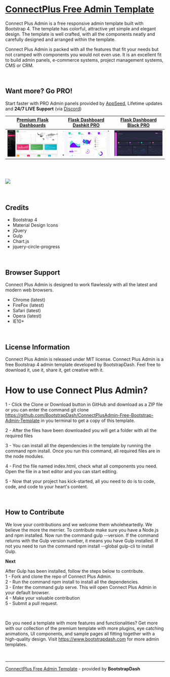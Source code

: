 # [ConnectPlus Free Admin Template](https://www.bootstrapdash.com/product/connect-plus-free/?ref=appseed)

Connect Plus Admin is a free responsive admin template built with Bootstrap 4. The template has colorful, attractive yet simple and elegant design. The template is well crafted, with all the components neatly and carefully designed and arranged within the template.

Connect Plus Admin is packed with all the features that fit your needs but not cramped with components you would not even use. It is an excellent fit to build admin panels, e-commerce systems, project management systems, CMS or CRM.

<br />

## Want more? Go PRO!

Start faster with PRO Admin panels provided by [AppSeed](https://appseed.us), Lifetime updates and **24/7 LIVE Support** (via [Discord](https://discord.gg/fZC6hup))

| [Premium Flask Dashboards](https://appseed.us/bundles/flask-admin-dashboards-pro) | [Flask Dashboard Dashkit PRO](https://appseed.us/admin-dashboards/flask-dashboard-dashkit-pro) | [Flask Dashboard Black PRO](https://appseed.us/admin-dashboards/flask-dashboard-black-pro) |
| --- | --- | --- |
| [![Premium Flask Dashboards - Provided by AppSeed.](https://raw.githubusercontent.com/app-generator/static/master/products/flask-dashboard-material-pro-screen.png)](https://appseed.us/bundles/flask-admin-dashboards-pro) | [![Flask Dashboard Dashkit PRO](https://raw.githubusercontent.com/app-generator/static/master/products/flask-dashboard-dashkit-pro-screen.png)](https://appseed.us/admin-dashboards/flask-dashboard-dashkit-pro) | [![Flask Dashboard Black PRO](https://raw.githubusercontent.com/app-generator/static/master/products/flask-dashboard-black-pro-screen.png)](https://appseed.us/admin-dashboards/flask-dashboard-black-pro)

<br />
<br />

<a href="http://www.bootstrapdash.com/demo/connect-plus-free/jquery/template/index.html?ref=appseed" target="_blank"><img src="screenshot.jpg"></a>

<br />

## Credits

- Bootstrap 4
- Material Design Icons
- jQuery
- Gulp
- Chart.js
- jquery-circle-progress

<br />

## Browser Support

Connect Plus Admin is designed to work flawlessly with all the latest and modern web browsers.

- Chrome (latest)
- FireFox (latest)
- Safari (latest)
- Opera (latest)
- IE10+

<br />

## License Information

Connect Plus Admin is released under MIT license. Connect Plus Admin is a free Bootstrap 4 admin template developed by BootstrapDash. Feel free to download it, use it, share it, get creative with it.

<h1>How to use Connect Plus Admin?</h1>


1 - Click the Clone or Download button in GitHub and download as a ZIP file or you can enter the command git clone https://github.com/BootstrapDash/ConnectPlusAdmin-Free-Bootstrap-Admin-Template in you terminal to get a copy of this template.

2 - After the files have been downloaded you will get a folder with all the required files

3 - You can install all the dependencies in the template by running the command npm install. Once you run this command, all required files are in the node modules.

4 - Find the file named index.html, check what all components you need. Open the file in a text editor and you can start editing.

5 - Now that your project has kick-started, all you need to do is to code, code, and code to your heart's content.

<br />

## How to Contribute

We love your contributions and we welcome them wholeheartedly. We believe the more the merrier.
To contribute make sure you have a Node.js and npm installed. Now run the command gulp --version. If the command returns with the Gulp version number, it means you have Gulp installed. If not you need to run the command npm install --global gulp-cli to install Gulp.

**Next**

After Gulp has been installed, follow the steps below to contribute.
  <br>
	1 - Fork and clone the repo of Connect Plus Admin.
  <br>
	2 - Run the command npm install to install all the dependencies.
  <br>
	3 - Enter the command gulp serve. This will open Connect Plus Admin in your default browser.
  <br>
	4 - Make your valuable contribution
  <br>
	5 - Submit a pull request.
 
<br />
  
Do you need a template with more features and functionalities? Get more with our collection of the premium template with more plugins, eye catching animations, UI components, and sample pages all fitting together with a high-quality design.
Visit <a href="https://www.bootstrapdash.com" target="_blank">https://www.bootstrapdash.com</a> for more admin templates.

<br />

---
[ConnectPlus Free Admin Template](https://www.bootstrapdash.com/product/connect-plus-free/?ref=appseed) - provided by **BootstrapDash**
